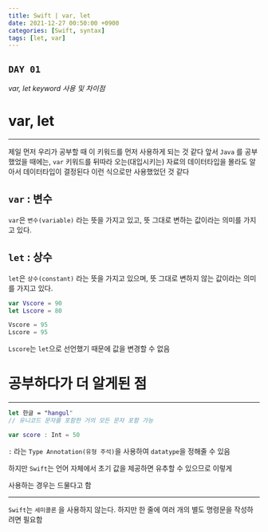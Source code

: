 ```yaml
---
title: Swift | var, let
date: 2021-12-27 00:50:00 +0900
categories: [Swift, syntax]
tags: [let, var]
---
```


## `DAY 01`

*var, let keyword 사용 및 차이점*

# var, let
---

제일 먼저 우리가 공부할 때 이 키워드를 먼저 사용하게 되는 것 같다 앞서 `Java` 를 공부했었을 때에는, `var` 키워드를 뒤따라 오는(대입시키는) 자료의 데이터타입을 몰라도 알아서 데이터타입이 결정된다 이런 식으로만 사용했었던 것 같다

## `var` : 변수

`var`은 `변수(variable)` 라는 뜻을 가지고 있고, 뜻 그대로 변하는 값이라는 의미를 가지고 있다.

## `let` : 상수

`let`은 `상수(constant)` 라는 뜻을 가지고 있으며, 뜻 그대로 변하지 않는 값이라는 의미를 가지고 있다.

```swift
var Vscore = 90
let Lscore = 80

Vscore = 95
Lscore = 95
```
`Lscore`는 `let`으로 선언했기 때문에 값을 변경할 수 없음

# 공부하다가 더 알게된 점
---


```swift
let 한글 = "hangul"
// 유니코드 문자를 포함한 거의 모든 문자 포함 가능

var score : Int = 50
```
`:` 라는 `Type Annotation(유형 주석)`을 사용하여 `datatype`을 정해줄 수 있음

하지만 `Swift`는 언어 자체에서 초기 값을 제공하면 유추할 수 있으므로 이렇게

사용하는 경우는 드물다고 함

---

`Swift`는 `세미콜론` 을 사용하지 않는다. 하지만 한 줄에 여러 개의 별도 명령문을 작성하려면 필요함
